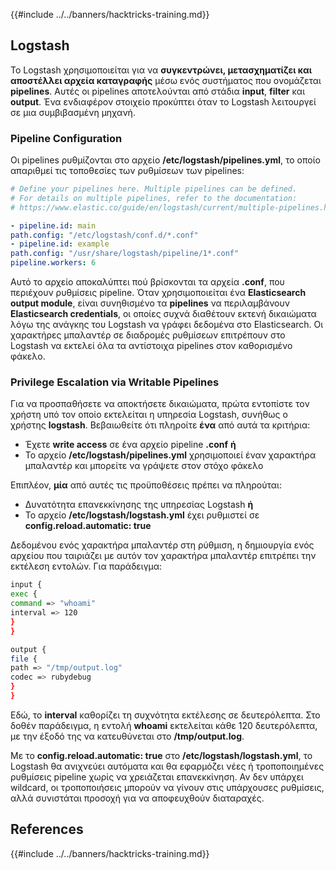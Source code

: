 {{#include ../../banners/hacktricks-training.md}}

## Logstash

Το Logstash χρησιμοποιείται για να **συγκεντρώνει, μετασχηματίζει και αποστέλλει αρχεία καταγραφής** μέσω ενός συστήματος που ονομάζεται **pipelines**. Αυτές οι pipelines αποτελούνται από στάδια **input**, **filter** και **output**. Ένα ενδιαφέρον στοιχείο προκύπτει όταν το Logstash λειτουργεί σε μια συμβιβασμένη μηχανή.

### Pipeline Configuration

Οι pipelines ρυθμίζονται στο αρχείο **/etc/logstash/pipelines.yml**, το οποίο απαριθμεί τις τοποθεσίες των ρυθμίσεων των pipelines:
```yaml
# Define your pipelines here. Multiple pipelines can be defined.
# For details on multiple pipelines, refer to the documentation:
# https://www.elastic.co/guide/en/logstash/current/multiple-pipelines.html

- pipeline.id: main
path.config: "/etc/logstash/conf.d/*.conf"
- pipeline.id: example
path.config: "/usr/share/logstash/pipeline/1*.conf"
pipeline.workers: 6
```
Αυτό το αρχείο αποκαλύπτει πού βρίσκονται τα αρχεία **.conf**, που περιέχουν ρυθμίσεις pipeline. Όταν χρησιμοποιείται ένα **Elasticsearch output module**, είναι συνηθισμένο τα **pipelines** να περιλαμβάνουν **Elasticsearch credentials**, οι οποίες συχνά διαθέτουν εκτενή δικαιώματα λόγω της ανάγκης του Logstash να γράφει δεδομένα στο Elasticsearch. Οι χαρακτήρες μπαλαντέρ σε διαδρομές ρυθμίσεων επιτρέπουν στο Logstash να εκτελεί όλα τα αντίστοιχα pipelines στον καθορισμένο φάκελο.

### Privilege Escalation via Writable Pipelines

Για να προσπαθήσετε να αποκτήσετε δικαιώματα, πρώτα εντοπίστε τον χρήστη υπό τον οποίο εκτελείται η υπηρεσία Logstash, συνήθως ο χρήστης **logstash**. Βεβαιωθείτε ότι πληροίτε **ένα** από αυτά τα κριτήρια:

- Έχετε **write access** σε ένα αρχείο pipeline **.conf** **ή**
- Το αρχείο **/etc/logstash/pipelines.yml** χρησιμοποιεί έναν χαρακτήρα μπαλαντέρ και μπορείτε να γράψετε στον στόχο φάκελο

Επιπλέον, **μία** από αυτές τις προϋποθέσεις πρέπει να πληρούται:

- Δυνατότητα επανεκκίνησης της υπηρεσίας Logstash **ή**
- Το αρχείο **/etc/logstash/logstash.yml** έχει ρυθμιστεί σε **config.reload.automatic: true**

Δεδομένου ενός χαρακτήρα μπαλαντέρ στη ρύθμιση, η δημιουργία ενός αρχείου που ταιριάζει με αυτόν τον χαρακτήρα μπαλαντέρ επιτρέπει την εκτέλεση εντολών. Για παράδειγμα:
```bash
input {
exec {
command => "whoami"
interval => 120
}
}

output {
file {
path => "/tmp/output.log"
codec => rubydebug
}
}
```
Εδώ, το **interval** καθορίζει τη συχνότητα εκτέλεσης σε δευτερόλεπτα. Στο δοθέν παράδειγμα, η εντολή **whoami** εκτελείται κάθε 120 δευτερόλεπτα, με την έξοδό της να κατευθύνεται στο **/tmp/output.log**.

Με το **config.reload.automatic: true** στο **/etc/logstash/logstash.yml**, το Logstash θα ανιχνεύει αυτόματα και θα εφαρμόζει νέες ή τροποποιημένες ρυθμίσεις pipeline χωρίς να χρειάζεται επανεκκίνηση. Αν δεν υπάρχει wildcard, οι τροποποιήσεις μπορούν να γίνουν στις υπάρχουσες ρυθμίσεις, αλλά συνιστάται προσοχή για να αποφευχθούν διαταραχές.

## References

{{#include ../../banners/hacktricks-training.md}}
